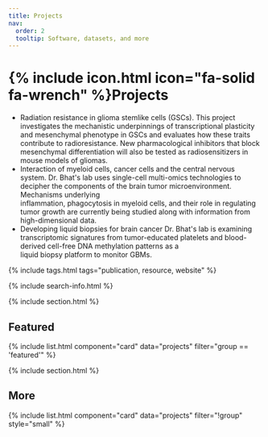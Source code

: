 ```yaml
---
title: Projects
nav:
  order: 2
  tooltip: Software, datasets, and more
---
```


# {% include icon.html icon="fa-solid fa-wrench" %}Projects

- Radiation resistance in glioma stemlike cells (GSCs). 
  This project investigates the mechanistic underpinnings of transcriptional plasticity and mesenchymal phenotype in GSCs and evaluates how these 
  traits contribute to radioresistance. New pharmacological inhibitors that block mesenchymal differentiation will also be tested as 
  radiosensitizers in mouse models of gliomas.
- Interaction of myeloid cells, cancer cells and the central nervous system.
  Dr. Bhat's lab uses single-cell multi-omics technologies to decipher the components of the brain tumor microenvironment. Mechanisms underlying   
  inflammation, phagocytosis in myeloid cells, and their role in regulating tumor growth are currently being studied along with information from 
  high-dimensional data.
- Developing liquid biopsies for brain cancer
  Dr. Bhat's lab is examining transcriptomic signatures from tumor-educated platelets and blood-derived cell-free DNA methylation patterns as a     
  liquid biopsy platform to monitor GBMs.


{% include tags.html tags="publication, resource, website" %}

{% include search-info.html %}

{% include section.html %}

## Featured

{% include list.html component="card" data="projects" filter="group == 'featured'" %}

{% include section.html %}

## More

{% include list.html component="card" data="projects" filter="!group" style="small" %}
